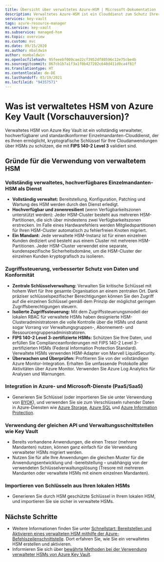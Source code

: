```yaml
---
title: Übersicht über verwaltetes Azure-HSM | Microsoft-Dokumentation
description: Verwaltetes Azure-HSM ist ein Clouddienst zum Schutz Ihrer kryptografischen Schlüssel für Cloudanwendungen.
services: key-vault
tags: azure-resource-manager
ms.service: key-vault
ms.subservice: managed-hsm
ms.topic: overview
ms.custom: mvc
ms.date: 09/15/2020
ms.author: mbaldwin
author: msmbaldwin
ms.openlocfilehash: 95feeebf009cae22cf3952df80596c12e75cbe4b
ms.sourcegitcommit: 867cb1b7a1f3a1f0b427282c648d411d0ca4f81f
ms.translationtype: HT
ms.contentlocale: de-DE
ms.lasthandoff: 03/19/2021
ms.locfileid: "94357571"
---
```

# <a name="what-is-azure-key-vault-managed-hsm-preview"></a>Was ist verwaltetes HSM von Azure Key Vault (Vorschauversion)?

Verwaltetes HSM von Azure Key Vault ist ein vollständig verwalteter, hochverfügbarer und standardkonformer Einzelmandanten-Clouddienst, der es Ihnen ermöglicht, kryptografische Schlüssel für Ihre Cloudanwendungen über HSMs zu schützen, die mit **FIPS 140-2 Level 3** validiert sind.  

## <a name="why-use-managed-hsm"></a>Gründe für die Verwendung von verwaltetem HSM

### <a name="fully-managed-highly-available-single-tenant-hsm-as-a-service"></a>Vollständig verwaltetes, hochverfügbares Einzelmandanten-HSM als Dienst

- **Vollständig verwaltet:** Bereitstellung, Konfiguration, Patching und Wartung des HSM werden durch den Dienst erledigt. 
- **Hochverfügbar und zonenresilient** (wenn Verfügbarkeitszonen unterstützt werden): Jeder HSM-Cluster besteht aus mehreren HSM-Partitionen, die sich über mindestens zwei Verfügbarkeitszonen erstrecken. Im Falle eines Hardwarefehlers werden Mitgliedspartitionen für Ihren HSM-Cluster automatisch zu fehlerfreien Knoten migriert.
- **Ein Mandant:** Jede verwaltete HSM-Instanz ist für einen einzelnen Kunden dediziert und besteht aus einem Cluster mit mehreren HSM-Partitionen. Jeder HSM-Cluster verwendet eine separate, kundenspezifische Sicherheitsdomäne, um die HSM-Cluster der einzelnen Kunden kryptografisch zu isolieren.


### <a name="access-control-enhanced-data-protection--compliance"></a>Zugriffssteuerung, verbesserter Schutz von Daten und Konformität

- **Zentrale Schlüsselverwaltung:** Verwalten Sie kritische Schlüssel mit hohem Wert für Ihre gesamte Organisation an einem zentralen Ort. Dank präziser schlüsselspezifischer Berechtigungen können Sie den Zugriff auf die einzelnen Schlüssel gemäß dem Prinzip der möglichst geringen Zugriffsberechtigungen steuern.
- **Isolierte Zugriffssteuerung:** Mit dem Zugriffssteuerungsmodell der lokalen RBAC für verwaltete HSMs haben designierte HSM-Clusteradministratoren die volle Kontrolle über die HSMs und damit sogar Vorrang vor Verwaltungsgruppen-, Abonnement- und Ressourcengruppenadministratoren.
- **FIPS 140-2 Level 3-zertifizierte HSMs:** Schützen Sie Ihre Daten, und erfüllen Sie Complianceanforderungen mit FIPS 140-2 Level 3-zertifizierten HSMs (Federal Information Protection Standard). Verwaltete HSMs verwenden HSM-Adapter von Marvell LiquidSecurity.
- **Überwachen und Überprüfen:** Profitieren Sie von der vollständigen Azure Monitor-Integration. Erhalten Sie umfassende Protokolle aller Aktivitäten über Azure Monitor. Verwenden Sie Azure Log Analytics für Analysen und Warnungen.

### <a name="integrated-with-azure-and-microsoft-paassaas-services"></a>Integration in Azure- und Microsoft-Dienste (PaaS/SaaS) 

- Generieren Sie Schlüssel (oder importieren Sie sie unter Verwendung von [BYOK](hsm-protected-keys-byok.md)), und verwenden Sie sie zum Verschlüsseln ruhender Daten in Azure-Diensten wie [Azure Storage](../../storage/common/customer-managed-keys-overview.md), [Azure SQL](../../azure-sql/database/transparent-data-encryption-byok-overview.md) und [Azure Information Protection](/azure/information-protection/byok-price-restrictions).

### <a name="uses-same-api-and-management-interfaces-as-key-vault"></a>Verwendung der gleichen API und Verwaltungsschnittstellen wie Key Vault

- Bereits vorhandene Anwendungen, die einen Tresor (mehrere Mandanten) nutzen, können ganz einfach für die Verwendung verwalteter HSMs migriert werden.
- Nutzen Sie für alle Ihre Anwendungen die gleichen Muster für die Anwendungsentwicklung und -bereitstellung – unabhängig von der verwendeten Schlüsselverwaltungslösung (Tresore mit mehreren Mandanten oder verwaltete HSMs mit einem einzelnen Mandanten).

### <a name="import-keys-from-your-on-premise-hsms"></a>Importieren von Schlüsseln aus Ihren lokalen HSMs

- Generieren Sie durch HSM geschützte Schlüssel in Ihrem lokalen HSM, und importieren Sie sie sicher in verwaltete HSMs.

## <a name="next-steps"></a>Nächste Schritte
- Weitere Informationen finden Sie unter [Schnellstart: Bereitstellen und Aktivieren eines verwalteten HSM mithilfe der Azure-Befehlszeilenschnittstelle](quick-create-cli.md). Dort erfahren Sie, wie Sie ein verwaltetes HSM erstellen und aktivieren.
- Informieren Sie sich über [bewährte Methoden bei der Verwendung verwalteter HSMs von Azure Key Vault](best-practices.md).
